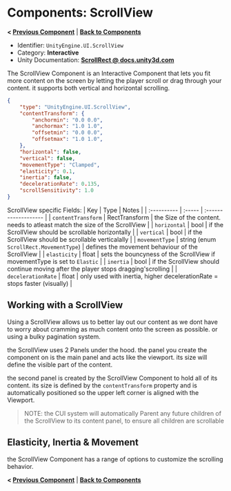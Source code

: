 # Components: ScrollView
**< [Previous Component](/docs/components/UnityEngine.UI.Outline.md)** | **[Back to Components](/docs/components/README.md)**

- Identifier: `UnityEngine.UI.ScrollView`
- Category: **Interactive**
- Unity Documentation: **[ScrollRect @ docs.unity3d.com](https://docs.unity3d.com/Packages/com.unity.ugui@1.0/manual/script-ScrollRect.html)**

The ScrollView Component is an Interactive Component that lets you fit more content on the screen by letting the player scroll or drag through your content. it supports both vertical and horizontal scrolling.
```json
{
	"type": "UnityEngine.UI.ScrollView",
	"contentTransform": {
		"anchormin": "0.0 0.0",
		"anchormax": "1.0 1.0",
		"offsetmin": "0.0 0.0",
		"offsetmax": "1.0 1.0",
	},
	"horizontal": false,
	"vertical": false,
	"movementType": "Clamped",
	"elasticity": 0.1,
	"inertia": false,
	"decelerationRate": 0.135,
	"scrollSensitivity": 1.0
}
```

ScrollView specific Fields:
| Key         | Type   | Notes                |
| :---------- | :----- | :------------------- |
| `contentTransform`     | RectTransform | the Size of the content. needs to atleast match the size of the ScrollView  |
| `horizontal`  | bool | if the ScrollView should be scrollable horizontally |
| `vertical`  | bool | if the ScrollView should be scrollable verticalally |
| `movementType` | string (enum `ScrollRect.MovementType`) | defines the movement behaviour of the ScrollView |
| `elasticity`  | float | sets the bouncyness of the ScrollView if movementType is set to `Elastic` |
| `inertia`  | bool | if the ScrollView should continue moving after the player stops dragging'scrolling |
| `decelerationRate`  | float | only used with inertia, higher decelerationRate = stops faster (visually) |

## Working with a ScrollView
Using a ScrollView allows us to better lay out our content as we dont have to worry about cramming as much content onto the screen as possible. or using a bulky pagination system.

the ScrollView uses 2 Panels under the hood. the panel you create the component on is the main panel and acts like the viewport. its size will define the visible part of the content.

the second panel is created by the ScrollView Component to hold all of its content. its size is defined by the `contentTransform` property and is automatically positioned so the upper left corner is aligned with the Viewport.

> NOTE: the CUI system will automatically Parent any future children of the ScrollView to its content panel, to ensure all children are scrollable

## Elasticity, Inertia & Movement
the ScrollView Component has a range of options to customize the scrolling behavior. 

**< [Previous Component](/docs/components/UnityEngine.UI.Outline.md)** | **[Back to Components](/docs/components/README.md)**
<!--stackedit_data:
eyJoaXN0b3J5IjpbNjc4NDQ1MDc2LC0xMjk5Mzc0OTM5LDQ0MD
c1NjAwNCwtNjIwODcyMjc3LC03NzE5NjU4NjIsLTkwODYyMDMy
MywxMzQwMTczNTcxLDI5MTM5NzQ4NSw0ODE4MTQ0NTksLTEzND
k4NzQ4MzUsMTE3OTgyODIzMiwxNTE2MDY2NzIyLDIxNDQxMzcx
MzQsLTE2MzMzNzI5MjQsLTE2MzEwMDc5OTldfQ==
-->
